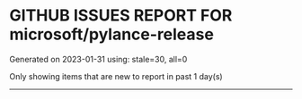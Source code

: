 
# GITHUB ISSUES REPORT FOR microsoft/pylance-release


Generated on 2023-01-31 using: stale=30, all=0


Only showing items that are new to report in past 1 day(s)


---
